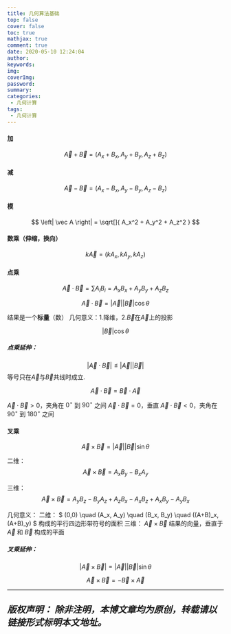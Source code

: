 ```yaml
---
title: 几何算法基础
top: false
cover: false
toc: true
mathjax: true
comment: true
date: 2020-05-10 12:24:04
author:
keywords:
img:
coverImg:
password:
summary:
categories:
 - 几何计算
tags:
 - 几何计算
---
```

#### 加
$$
\vec A + \vec B = (A_x + B_x, A_y + B_y, A_z + B_z)
$$

#### 减
$$
\vec A - \vec B = (A_x - B_x, A_y - B_y, A_z - B_z)
$$

#### 模
$$
\left| \vec A \right| = \sqrt[]{ A_x^2 + A_y^2 + A_z^2 }
$$

#### 数乘（伸缩，换向）
$$
k \vec A = (kA_x, kA_y, kA_z)
$$

#### 点乘
$$
\vec A \cdot \vec B = \sum A_i B_i = A_xB_x + A_yB_y + A_zB_z
$$

$$
\vec A \cdot \vec B = \left| \vec A \right| \left| \vec B \right| \cos \theta
$$

结果是一个**标量**（数）
几何意义：1.降维，2.$\vec B$在$\vec A$上的投影

$$
\left| \vec B \right| \cos \theta
$$  

##### 点乘延伸：
$$
\left| \vec A \cdot \vec B \right| \le \left| \vec A \right| \left| \vec B \right|
$$
等号只在$\vec A$与$\vec B$共线时成立.

$$
\vec A \cdot \vec B = \vec B \cdot \vec A 
$$

$\vec A \cdot \vec B > 0$，夹角在 $0^\circ$ 到 $90^\circ$ 之间
$\vec A \cdot \vec B = 0$，垂直
$\vec A \cdot \vec B < 0$，夹角在 $90^\circ$ 到 $180^\circ$ 之间

#### 叉乘
$$
\vec A \times \vec B = \left| \vec A \right| \left| \vec B \right| \sin \theta
$$

二维：
$$
\vec A \times \vec B = A_xB_y - B_xA_y
$$

三维：
$$
\vec A \times \vec B = A_yB_z- B_yA_z + A_zB_x - A_xB_z+ A_xB_y - A_yB_x
$$

几何意义：
二维：
$
(0,0) \quad (A_x, A_y) \quad (B_x, B_y) \quad ((A+B)_x, (A+B)_y)
$
构成的平行四边形带符号的面积
三维：
$\vec A \times \vec B$ 结果的向量，垂直于 $\vec A$ 和 $\vec B$ 构成的平面

##### 叉乘延伸：
$$
\left| \vec A \times \vec B \right| = \left| \vec A \right| \left| \vec B \right| \sin \theta
$$

$$
\vec A \times \vec B = - \vec B \times \vec A
$$


---
*版权声明：*
*除非注明，本博文章均为原创，转载请以链接形式标明本文地址。*
---